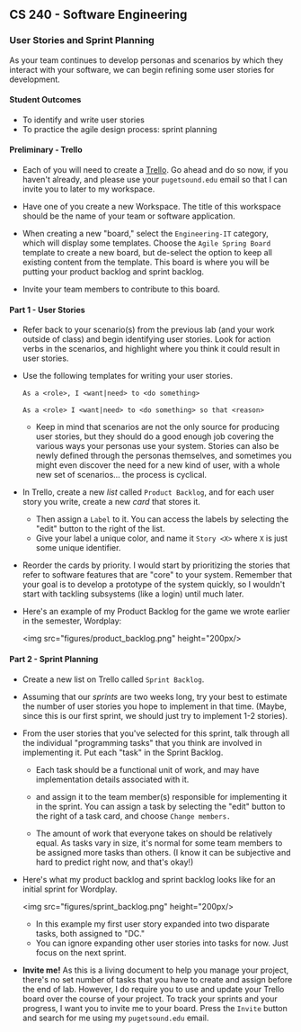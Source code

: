 ## CS 240 - Software Engineering

### User Stories and Sprint Planning

As your team continues to develop personas and scenarios by which they interact with your software, we can begin refining some user stories for development.

#### Student Outcomes

- To identify and write user stories
- To practice the agile design process: sprint planning

#### Preliminary - Trello

- Each of you will need to create a [Trello](https://trello.com/). Go ahead and do so now, if you haven't already, and please use your `pugetsound.edu` email so that I can invite you to later to my workspace.

- Have one of you create a new Workspace. The title of this workspace should be the name of your team or software application.

- When creating a new "board," select the `Engineering-IT` category, which will display some templates. Choose the `Agile Spring Board` template to create a new board, but de-select the option to keep all existing content from the template. This board is where you will be putting your product backlog and sprint backlog.

- Invite your team members to contribute to this board.

#### Part 1 - User Stories

- Refer back to your scenario(s) from the previous lab (and your work outside of class) and begin identifying user stories. Look for action verbs in the scenarios, and highlight where you think it could result in user stories.

- Use the following templates for writing your user stories.

  ```
  As a <role>, I <want|need> to <do something>
  ```

  ```
  As a <role> I <want|need> to <do something> so that <reason>
  ```

  - Keep in mind that scenarios are not the only source for producing user stories, but they should do a good enough job covering the various ways your personas use your system. Stories can also be newly defined through the personas themselves, and sometimes you might even discover the need for a new kind of user, with a whole new set of scenarios... the process is cyclical.

- In Trello, create a new _list_ called `Product Backlog`, and for each user story you write, create a new _card_ that stores it.

  - Then assign a `Label` to it. You can access the labels by selecting the "edit" button to the right of the list.
  - Give your label a unique color, and name it `Story <X>` where `X` is just some unique identifier.

- Reorder the cards by priority. I would start by prioritizing the stories that refer to software features that are "core" to your system. Remember that your goal is to develop a prototype of the system quickly, so I wouldn't start with tackling subsystems (like a login) until much later.

- Here's an example of my Product Backlog for the game we wrote earlier in the semester, Wordplay:

  <img src="figures/product_backlog.png" height="200px/>

#### Part 2 - Sprint Planning

- Create a new list on Trello called `Sprint Backlog`.

- Assuming that our _sprints_ are two weeks long, try your best to estimate the number of user stories you hope to implement in that time. (Maybe, since this is our first sprint, we should just try to implement 1-2 stories).

- From the user stories that you've selected for this sprint, talk through all the individual "programming tasks" that you think are involved in implementing it. Put each "task" in the Sprint Backlog.

  - Each task should be a functional unit of work, and may have implementation details associated with it.

  - and assign it to the team member(s) responsible for implementing it in the sprint. You can assign a task by selecting the "edit" button to the right of a task card, and choose `Change members.`

  - The amount of work that everyone takes on should be relatively equal. As tasks vary in size, it's normal for some team members to be assigned more tasks than others. (I know it can be subjective and hard to predict right now, and that's okay!)

- Here's what my product backlog and sprint backlog looks like for an initial sprint for Wordplay.

  <img src="figures/sprint_backlog.png" height="200px/>

  - In this example my first user story expanded into two disparate tasks, both assigned to "DC."
  - You can ignore expanding other user stories into tasks for now. Just focus on the next sprint.

- **Invite me!** As this is a living document to help you manage your project, there's no set number of tasks that you have to create and assign before the end of lab. However, I do require you to use and update your Trello board over the course of your project. To track your sprints and your progress, I want you to invite me to your board. Press the `Invite` button and search for me using my `pugetsound.edu` email.
